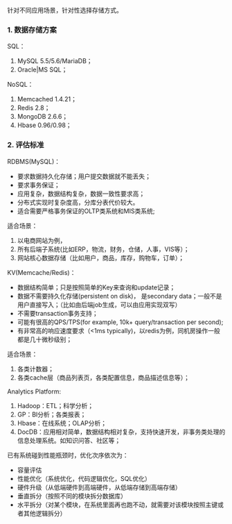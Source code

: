 针对不同应用场景，针对性选择存储方式。

### 1. 数据存储方案

SQL：

1. MySQL 5.5/5.6/MariaDB；
2. Oracle|MS SQL；

NoSQL：

1. Memcached 1.4.21；
2. Redis 2.8；
3. MongoDB 2.6.6；
4. Hbase 0.96/0.98；

### 2. 评估标准

RDBMS(MySQL)：

- 要求数据持久化存储；用户提交数据就不能丢失；
- 要求事务保证；
- 应用复杂，数据结构复杂，数据一致性要求高；
- 分布式实现时复杂度高，分库分表代价较大。
- 适合需要严格事务保证的OLTP类系统和MIS类系统;

适合场景：

1. 以电商网站为例，
2. 所有后端子系统(比如ERP，物流，财务，仓储，人事，VIS等）；
3. 网站核心数据存储（比如用户，商品，库存，购物车，订单）；

KV(Memcache/Redis)：

- 数据结构简单；只是按照简单的Key来查询和update记录；
- 数据不需要持久化存储(persistent on disk)， 是secondary data；一般不是用户直接写入；（比如由后端job生成，可以由应用实现双写）
- 不需要transaction事务支持；
- 可能有很高的QPS/TPS(for example, 10k+ query/transaction per second);
- 有非常高的响应速度要求（<1ms typically)，以redis为例，同机房操作一般都是几十微秒级别；

适合场景：

1. 各类计数器；
2. 各类cache层（商品列表页，各类配置信息，商品描述信息等）；

Analytics Platform:

1. Hadoop：ETL；科学分析；
2. GP：BI分析；各类报表；
3. Hbase：在线系统；OLAP分析；
4. DocDB：应用相对简单，数据结构相对复杂，支持快速开发，非事务类处理的信息处理系统。如知识问答、社区等；

已有系统碰到性能瓶颈时，优化次序依次为：

- 容量评估
- 性能优化（系统优化，代码逻辑优化，SQL优化）
- 硬件升级（从低端硬件到高端硬件，从低端存储到高端存储）
- 垂直拆分（按照不同的模块拆分数据库）
- 水平拆分（对某个模块，在系统里面再也跑不动，就需要对该模块按照主键或者其他逻辑拆分）